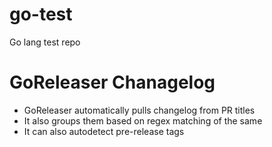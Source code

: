 # go-test
Go lang test repo

# GoReleaser Chanagelog
- GoReleaser automatically pulls changelog from PR titles
- It also groups them based on regex matching of the same
- It can also autodetect pre-release tags